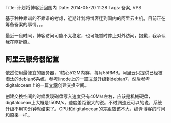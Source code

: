 Title: 计划将博客迁回国内
Date: 2014-05-20 11:28
Tags: 备案, VPS

[1]: https://library.linode.com/upgrading/upgrade-to-debian-7-wheezy
[2]: https://www.digitalocean.com/community/articles/how-to-add-swap-on-ubuntu-12-04

基于种种靠谱的不靠谱的考虑，近期计划将博客迁到国内的阿里云主机，目前正在筹备备案的事情。。。

最近一段时间，博客访问可能不太稳定，也可能暂时停止对外访问，抱歉，我承认我在瞎折腾。

## 阿里云服务器配置
依然使用最便宜的服务器，1核心512M内存，每月55RMB。阿里云只提供已经被淘汰的debian6系统，参考linode上的一篇[文章][1]升级到debian7，然后参考digitalocean上的一篇[文章][2]创建交换空间。

创建交换空间的时候发现磁盘写入速度只有40M/s左右，应该是机械硬盘，digitalocean上大概是150M/s，速度差距很大的说。不过网速还可以的说，系统升级不用10分钟就结束了。CPU和digitalocean的差距应该不大，编译博客的时间和原来一样。

